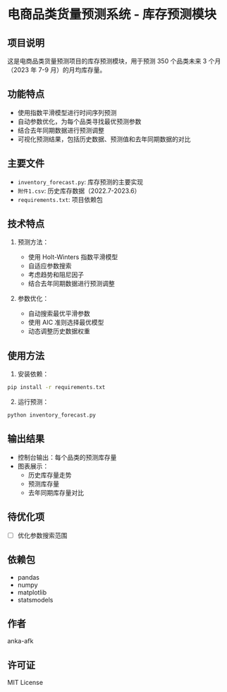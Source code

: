 # 电商品类货量预测系统 - 库存预测模块

## 项目说明

这是电商品类货量预测项目的库存预测模块，用于预测 350 个品类未来 3 个月（2023 年 7-9 月）的月均库存量。

## 功能特点

- 使用指数平滑模型进行时间序列预测
- 自动参数优化，为每个品类寻找最优预测参数
- 结合去年同期数据进行预测调整
- 可视化预测结果，包括历史数据、预测值和去年同期数据的对比

## 主要文件

- `inventory_forecast.py`: 库存预测的主要实现
- `附件1.csv`: 历史库存数据（2022.7-2023.6）
- `requirements.txt`: 项目依赖包

## 技术特点

1. 预测方法：

   - 使用 Holt-Winters 指数平滑模型
   - 自适应参数搜索
   - 考虑趋势和阻尼因子
   - 结合去年同期数据进行预测调整

2. 参数优化：
   - 自动搜索最优平滑参数
   - 使用 AIC 准则选择最优模型
   - 动态调整历史数据权重

## 使用方法

1. 安装依赖：

```bash
pip install -r requirements.txt
```

2. 运行预测：

```bash
python inventory_forecast.py
```

## 输出结果

- 控制台输出：每个品类的预测库存量
- 图表展示：
  - 历史库存量走势
  - 预测库存量
  - 去年同期库存量对比

## 待优化项

- [ ] 优化参数搜索范围

## 依赖包

- pandas
- numpy
- matplotlib
- statsmodels

## 作者

anka-afk

## 许可证

MIT License
